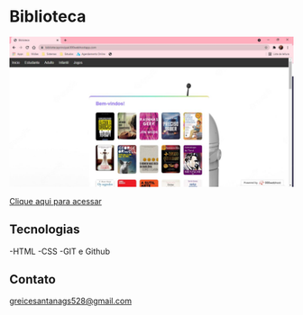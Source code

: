 # Biblioteca

![preview](./Paginainicial.JPG/)




[Clique aqui para acessar](https://bibliotecaprincipal.000webhostapp.com/)

## Tecnologias

-HTML
-CSS
-GIT e Github

## Contato 

greicesantanags528@gmail.com

